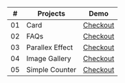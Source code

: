 |  #  | Projects            | Demo |
|----|---------------------|-----------|
| 01 | Card                | [Checkout](https://thejawadali.github.io/vanilla-js-projects/1-card/)
| 02 | FAQs                | [Checkout](https://thejawadali.github.io/vanilla-js-projects/2-faq/)
| 03 | Parallex Effect     | [Checkout](https://thejawadali.github.io/vanilla-js-projects/3-parallex/)
| 04 | Image Gallery       | [Checkout](https://thejawadali.github.io/vanilla-js-projects/4-image-gallery/)
| 05 | Simple Counter       | [Checkout](https://thejawadali.github.io/vanilla-js-projects/5-counter/)
